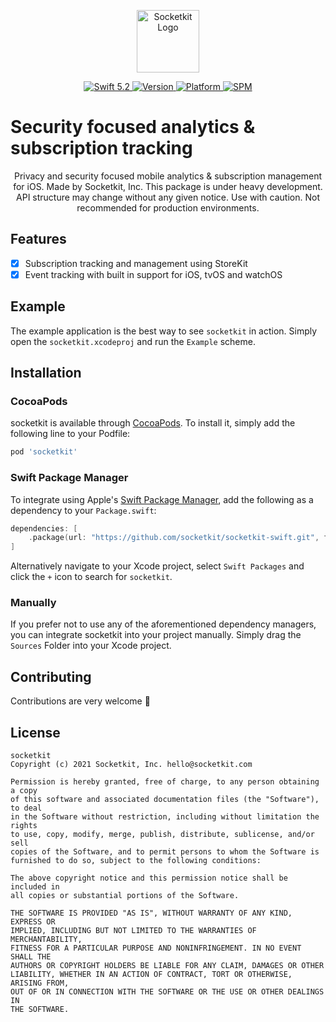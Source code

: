 <p align="center">
   <img height="100" src="https://cdn.socketkit.com/assets/socketkit-icon-with-name.png" alt="Socketkit Logo">
</p>

<p align="center">
   <a href="https://developer.apple.com/swift/">
      <img src="https://img.shields.io/badge/Swift-5.2-orange.svg?style=flat" alt="Swift 5.2">
   </a>
   <a href="http://cocoapods.org/pods/socketkit">
      <img src="https://img.shields.io/cocoapods/v/socketkit.svg?style=flat" alt="Version">
   </a>
   <a href="http://cocoapods.org/pods/socketkit">
      <img src="https://img.shields.io/cocoapods/p/socketkit.svg?style=flat" alt="Platform">
   </a>
   <a href="https://github.com/apple/swift-package-manager">
      <img src="https://img.shields.io/badge/Swift%20Package%20Manager-compatible-brightgreen.svg" alt="SPM">
   </a>
</p>

# Security focused analytics & subscription tracking

<p align="center">
Privacy and security focused mobile analytics & subscription management for iOS. Made by Socketkit, Inc. This package is under heavy development. API structure may change without any given notice. Use with caution. Not recommended for production environments.
</p>

## Features

- [x] Subscription tracking and management using StoreKit
- [x] Event tracking with built in support for iOS, tvOS and watchOS

## Example

The example application is the best way to see `socketkit` in action. Simply open the `socketkit.xcodeproj` and run the `Example` scheme.

## Installation

### CocoaPods

socketkit is available through [CocoaPods](http://cocoapods.org). To install
it, simply add the following line to your Podfile:

```bash
pod 'socketkit'
```

### Swift Package Manager

To integrate using Apple's [Swift Package Manager](https://swift.org/package-manager/), add the following as a dependency to your `Package.swift`:

```swift
dependencies: [
    .package(url: "https://github.com/socketkit/socketkit-swift.git", from: "1.0.0")
]
```

Alternatively navigate to your Xcode project, select `Swift Packages` and click the `+` icon to search for `socketkit`.

### Manually

If you prefer not to use any of the aforementioned dependency managers, you can integrate socketkit into your project manually. Simply drag the `Sources` Folder into your Xcode project.

## Contributing
Contributions are very welcome 🙌

## License

```
socketkit
Copyright (c) 2021 Socketkit, Inc. hello@socketkit.com

Permission is hereby granted, free of charge, to any person obtaining a copy
of this software and associated documentation files (the "Software"), to deal
in the Software without restriction, including without limitation the rights
to use, copy, modify, merge, publish, distribute, sublicense, and/or sell
copies of the Software, and to permit persons to whom the Software is
furnished to do so, subject to the following conditions:

The above copyright notice and this permission notice shall be included in
all copies or substantial portions of the Software.

THE SOFTWARE IS PROVIDED "AS IS", WITHOUT WARRANTY OF ANY KIND, EXPRESS OR
IMPLIED, INCLUDING BUT NOT LIMITED TO THE WARRANTIES OF MERCHANTABILITY,
FITNESS FOR A PARTICULAR PURPOSE AND NONINFRINGEMENT. IN NO EVENT SHALL THE
AUTHORS OR COPYRIGHT HOLDERS BE LIABLE FOR ANY CLAIM, DAMAGES OR OTHER
LIABILITY, WHETHER IN AN ACTION OF CONTRACT, TORT OR OTHERWISE, ARISING FROM,
OUT OF OR IN CONNECTION WITH THE SOFTWARE OR THE USE OR OTHER DEALINGS IN
THE SOFTWARE.
```
